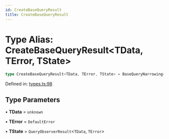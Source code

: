 ```yaml
---
id: CreateBaseQueryResult
title: CreateBaseQueryResult
---
```


<!-- DO NOT EDIT: this page is autogenerated from the type comments -->

# Type Alias: CreateBaseQueryResult\<TData, TError, TState\>

```ts
type CreateBaseQueryResult<TData, TError, TState> = BaseQueryNarrowing<TData, TError> & MapToSignals<OmitKeyof<TState, keyof BaseQueryNarrowing, "safely">>;
```

Defined in: [types.ts:98](https://github.com/TanStack/query/blob/main/packages/angular-query-experimental/src/types.ts#L98)

## Type Parameters

• **TData** = `unknown`

• **TError** = `DefaultError`

• **TState** = `QueryObserverResult`\<`TData`, `TError`\>

